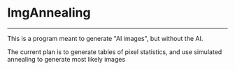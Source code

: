 # ImgAnnealing

---

This is a program meant to generate "AI images", but without the AI.

The current plan is to generate tables of pixel statistics, and use simulated annealing to generate most likely images
